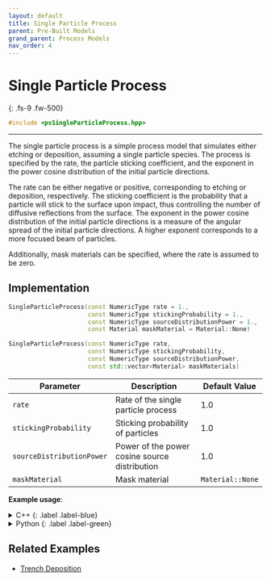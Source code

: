 ```yaml
---
layout: default
title: Single Particle Process
parent: Pre-Built Models
grand_parent: Process Models
nav_order: 4
---
```


# Single Particle Process
{: .fs-9 .fw-500}

```c++
#include <psSingleParticleProcess.hpp>
```
---

The single particle process is a simple process model that simulates either etching or deposition, assuming a single particle species. The process is specified by the rate, the particle sticking coefficient, and the exponent in the power cosine distribution of the initial particle directions. 

The rate can be either negative or positive, corresponding to etching or deposition, respectively. The sticking coefficient is the probability that a particle will stick to the surface upon impact, thus controlling the number of diffusive reflections from the surface. The exponent in the power cosine distribution of the initial particle directions is a measure of the angular spread of the initial particle directions. A higher exponent corresponds to a more focused beam of particles.

Additionally, mask materials can be specified, where the rate is assumed to be zero. 

## Implementation

```c++
SingleParticleProcess(const NumericType rate = 1.,
                      const NumericType stickingProbability = 1.,
                      const NumericType sourceDistributionPower = 1.,
                      const Material maskMaterial = Material::None)

SingleParticleProcess(const NumericType rate,
                      const NumericType stickingProbability,
                      const NumericType sourceDistributionPower,
                      const std::vector<Material> maskMaterials) 

```

| Parameter                  | Description                                            | Default Value          |
|----------------------------|--------------------------------------------------------|------------------------|
| `rate`                      | Rate of the single particle process                    | 1.0                    |
| `stickingProbability`       | Sticking probability of particles                      | 1.0                    |
| `sourceDistributionPower`   | Power of the power cosine source distribution          | 1.0                    |
| `maskMaterial`              | Mask material                       | `Material::None`       |

__Example usage__:

<details markdown="1">
<summary markdown="1">
C++
{: .label .label-blue}
</summary>
```c++
...
// for a single mask material
auto model = SmartPointer<SingleParticleProcess<NumericType, D>>::New(1., 0.1, 1., maskMaterial);
...
// for multiple mask materials
auto model = SmartPointer<SingleParticleProcess<NumericType, D>>::New(1., 0.1, 1., {mask1, mask2});
...
```
</details>

<details markdown="1">
<summary markdown="1">
Python
{: .label .label-green}
</summary>
```python
...
model = vps.SingleParticleProcess(rate=1., stickingProbability=0.1, sourceExponent=1., maskMaterials=[maskMaterial])
...
```
</details>

## Related Examples

* [Trench Deposition](https://github.com/ViennaTools/ViennaPS/tree/master/examples/trenchDeposition)
